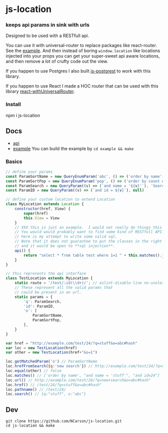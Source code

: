 # js-location

### keeps api params in sink with urls

Designed to be used with a RESTfull api.

You can use it with universal-router to replace
packages like react-router. See the [example](https://github.com/NCarson/js-location/blob/master/example/App.js).
And then instead of boring `window.location` like locations injected into your props you can get your 
super-sweet api aware locations, and then remove a lot of crufty code out the view.

If you happen to use Postgres I also built 
[js-postgrest](https://github.com/NCarson/js-postgrest) to work with this library.

If you happen to use React I made a HOC router that can be used with this
library [react-withUniversalRouter](https://github.com/NCarson/react-withUniversalRouter).

### Install

npm i js-location

## Docs

- [api](https://ncarson.github.io/js-location/index.html)
- [example](https://github.com/NCarson/js-location/blob/master/example/App.js)
    You can build the example by `cd example && make`

### Basics
```js
// define your params
const ParamSortName = new QueryEnumParam('abc', () => ('order by name'), 'by Name')
const ParamSortPop = new QueryEnumParam('pop', () => ('order by count desc'), 'by Popularity')
const ParamSearch = new QueryParam((v) => (`and name = '${v}'`), 'Search', (v) => /(\D+)/.test(v))
const ParamID = new QueryParam((v) => (`and id = ${v}`), null)

// define your custom location to extend Location
class MyLocation extends Location {
    constructor(href, View) {
        super(href)
        this.View = View
    }
    // XXX this is just an example.  I would not really do things this way.
    // You would would probably want to find some kind of RESTfull API.
    // here is my attempt to write some valid sql.
    // Note that it does not guarantee to put the clauses in the right order
    // and it would be open to **sql injection**.
    api() {
        return "select * from table test where 1=1 " + this.matches().join(" ")
    }
}

// this represents the api interface
class TestLocation extends MyLocation {
    static route = '/test/:id(\\d+)/'; // eslint-disable-line no-useless-escape
    // These represent all the valid params that 
    // could be present in an url.
    static params = {
        'q': ParamSearch,
        'id': ParamID,
        'o': [
            ParamSortName,
            ParamSortPop,
        ],
    }
}

var href = "http://example.com/test/24/?q=stuff&o=abc#hash"
var loc = new TestLocation(href)
var other = new TestLocation(href+"&s=1")

loc.getMatchedParam('o') // ParamSortName
loc.hrefFromSearch({q:'new search'}) // http://example.com/test/24/?q=new+search&o=abc#hash"
loc.equal(other) // false
loc.matches() // ['order by name', "and name = 'stuff'", "and id=24"]
loc.url() // http://example.com/test/24/?q=new+search&o=abc#hash"
loc.href() // /test/24/?q=stuff&o=abc#hash"
loc.pathname() // /test/24/
loc.search() // {q:"stuff", o:"abc"}
```

## Dev

```
git clone https://github.com/NCarson/js-location.git
cd js-location && make
```



